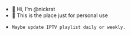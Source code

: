 - 👋 Hi, I’m @nickrat
- 👀 This is the place just for personal use
-     Maybe update IPTV playlist daily or weekly.

